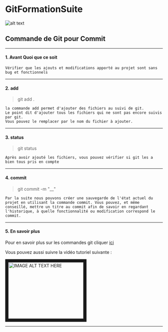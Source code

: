 # GitFormationSuite

![alt text](https://www.developpez.net/forums/attachments/p358946d1/a/a/a "Logo Title Text 1")

## Commande de Git pour Commit

---
#### 1. Avant Quoi que ce soit

	Vérifier que les ajouts et modifications apporté au projet sont sans bug et fonctionnels

---
#### 2. add


> git add .

	la commande add permet d'ajouter des fichiers au suivi de git.
	Le point dit d'ajouter tous les fichiers qui ne sont pas encore suivis par git.
	Vous pouvez le remplacer par le nom du fichier à ajouter.

---
#### 3. status

> git status

	Après avoir ajouté les fichiers, vous pouvez vérifier si git les a bien tous pris en compte

---
#### 4. commit

> git commit -m "__"

	Par la suite nous pouvons créer une sauvegarde de l'état actuel du projet en utilisant la commande commit. Vous pouvez, et même conseillé, mettre un titre au commit afin de savoir en regardant l'historique, à quelle fonctionnalité ou modification correspond le commit.

---
#### 5. En savoir plus

Pour en savoir plus sur les commandes git cliquer [ici](https://gist.github.com/aquelito/8596717)

Vous pouvez aussi suivre la vidéo tutoriel suivante :

<a href="https://www.youtube.com/watch?v=aQj86UD8mwA" target="_blank"><img src="http://img.youtube.com/vi/aQj86UD8mwA/0.jpg" alt="IMAGE ALT TEXT HERE" width="240" height="180" border="10" /></a>

---



